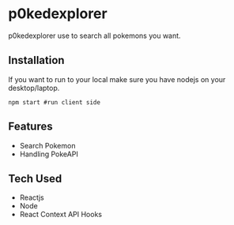 # p0kedexplorer

p0kedexplorer use to search all pokemons you want.

## Installation

If you want to run to your local make sure you have nodejs on your desktop/laptop.

```
npm start #run client side
```

## Features

- Search Pokemon
- Handling PokeAPI

## Tech Used

- Reactjs
- Node
- React Context API Hooks
